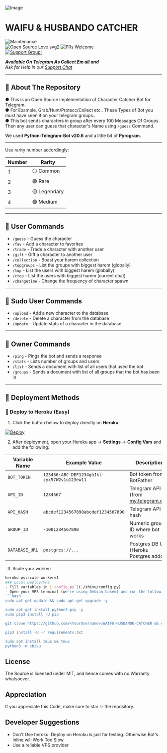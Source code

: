 ![Image](https://graph.org/file/9901c2070cea11d1aa194.jpg)

# WAIFU & HUSBANDO CATCHER 

![Maintenance](https://img.shields.io/badge/Maintained%3F-yes-green.svg)<br> [![Open Source Love svg2](https://badges.frapsoft.com/os/v2/open-source.svg?v=103)](https://github.com/ellerbrock/open-source-badges/) [![PRs Welcome](https://img.shields.io/badge/PRs-welcome-brightgreen.svg?style=flat-square)](https://makeapullrequest.com)<br>
[![Support Group!](https://img.shields.io/badge/Join%20Group-↗-green)](https://t.me/collect_em_support)

_**Available On Telegram As 
[Collect Em all](https://t.me/Collect_em_AllBot) and**_  
_Ask for Help in our [Support Chat](https://t.me/Collect_em_support)_

---

## 📖 About The Repository
● This is an Open Source Implementation of Character Catcher Bot for Telegram.  
● For Example, Grab/Hunt/Protecc/Collect etc.. These Types of Bot you must have seen it on your telegram groups..  
● This bot sends characters in group after every 100 Messages Of Groups. Then any user can guess that character's Name using `/guess` Command.  

We used **Python-Telegram-Bot v20.6** and a little bit of **Pyrogram**.  

---

Use rarity number accordingly:

| Number | Rarity     |
|--------|------------|
| 1      | ⚪️ Common |
| 2      | 🟣 Rare   |
| 3      | 🟡 Legendary |
| 4      | 🟢 Medium |

---

## 👥 User Commands
- `/guess` - Guess the character  
- `/fav` - Add a character to favorites  
- `/trade` - Trade a character with another user  
- `/gift` - Gift a character to another user  
- `/collection` - Boast your harem collection  
- `/topgroups` - List the groups with biggest harem (globally)  
- `/top` - List the users with biggest harem (globally)  
- `/ctop` - List the users with biggest harem (current chat)  
- `/changetime` - Change the frequency of character spawn  

---

## 🔧 Sudo User Commands
- `/upload` - Add a new character to the database  
- `/delete` - Delete a character from the database  
- `/update` - Update stats of a character in the database  

---

## 👑 Owner Commands
- `/ping` - Pings the bot and sends a response  
- `/stats` - Lists number of groups and users  
- `/list` - Sends a document with list of all users that used the bot  
- `/groups` - Sends a document with list of all groups that the bot has been in  

---

## 🚀 Deployment Methods

### 🔹 Deploy to Heroku (Easy)

1. Click the button below to deploy directly on **Heroku**:

[![Deploy](https://www.herokucdn.com/deploy/button.svg)](https://heroku.com/deploy?template=https://github.com/<YourUsername>/WAIFU-HUSBANDO-CATCHER)

2. After deployment, open your Heroku app → **Settings** → **Config Vars** and add the following:

| Variable Name  | Example Value | Description |
|----------------|---------------|-------------|
| `BOT_TOKEN`    | `123456:ABC-DEF1234ghIkl-zyx57W2v1u123ew11` | Bot token from BotFather |
| `API_ID`       | `1234567` | Telegram API ID (from [my.telegram.org](https://my.telegram.org)) |
| `API_HASH`     | `abcdef1234567890abcdef1234567890` | Telegram API hash |
| `GROUP_ID`     | `-1001234567890` | Numeric group ID where bot works |
| `DATABASE_URL` | `postgres://...` | Postgres DB URL (Heroku Postgres addon) |

3. Scale your worker:
```bash
heroku ps:scale worker=1
### Local Deploy/VPS
- Fill variables in [`config.py`](./shivu/config.py) 
- Open your VPS terminal (we're using Debian based) and run the following:
```bash
sudo apt-get update && sudo apt-get upgrade -y           

sudo apt-get install python3-pip -y          
sudo pip3 install -U pip

git clone https://github.com/<YourUsername>/WAIFU-HUSBANDO-CATCHER && cd WAIFU-HUSBANDO-CATCHER

pip3 install -U -r requirements.txt          

sudo apt install tmux && tmux          
python3 -m shivu
```       
 
## License
The Source is licensed under MIT, and hence comes with no Warranty whatsoever.

## Appreciation
If you appreciate this Code, make sure to star ✨ the repository.

## Developer Suggestions 
- Don't Use heroku. Deploy on Heroku is just for testing. Otherwise Bot's Inline will Work Too Slow.
- Use a reliable VPS provider
